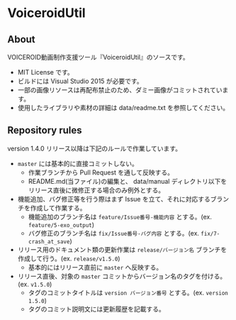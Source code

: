 # VoiceroidUtil

## About

VOICEROID動画制作支援ツール『VoiceroidUtil』のソースです。

* MIT License です。
* ビルドには Visual Studio 2015 が必要です。
* 一部の画像リソースは再配布禁止のため、ダミー画像がコミットされています。
* 使用したライブラリや素材の詳細は data/readme.txt を参照してください。

## Repository rules

version 1.4.0 リリース以降は下記のルールで作業しています。

* `master` には基本的に直接コミットしない。
    * 作業ブランチから Pull Request を通して反映する。
    * README.md(当ファイル)の編集と、 data/manual ディレクトリ以下をリリース直後に微修正する場合のみ例外とする。
* 機能追加、バグ修正等を行う際はまず Issue を立て、それに対応するブランチを作成して作業する。
    * 機能追加のブランチ名は `feature/Issue番号-機能内容` とする。(ex. `feature/5-exo_output`)
    * バグ修正のブランチ名は `fix/Issue番号-バグ内容` とする。(ex. `fix/7-crash_at_save`)
* リリース用のドキュメント類の更新作業は `release/バージョン名` ブランチを作成して行う。(ex. `release/v1.5.0`)
    * 基本的にはリリース直前に `master` へ反映する。
* リリース直後、対象の `master` コミットからバージョン名のタグを付ける。(ex. `v1.5.0`)
    * タグのコミットタイトルは `version バージョン番号` とする。(ex. `version 1.5.0`)
    * タグのコミット説明文には更新履歴を記載する。
